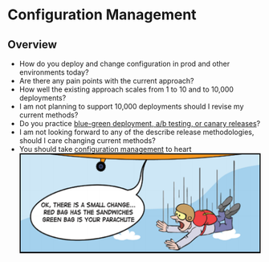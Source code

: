 # Configuration Management

## Overview

* How do you deploy and change configuration in prod and other environments today?
* Are there any pain points with the current approach?
* How well the existing approach scales from 1 to 10 and to 10,000 deployments?
* I am not planning to support 10,000 deployments should I revise my current methods?
* Do you practice [blue-green deployment, a/b testing, or canary releases](http://blog.christianposta.com/deploy/blue-green-deployments-a-b-testing-and-canary-releases/)?
* I am not looking forward to any of the describe release methodologies, should I care changing current methods?
* You should take [configuration management](https://www.upguard.com/blog/5-configuration-management-boss) to heart
![change-management](../images/chapter-05/change-management-comic.png)